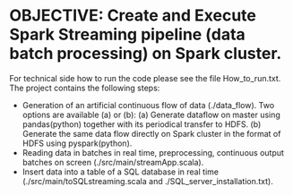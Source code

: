 # OBJECTIVE: Create and Execute Spark Streaming pipeline (data batch processing) on Spark cluster.
For technical side how to run the code please see the file How_to_run.txt.
The project contains the following steps:
* Generation of an artificial continuous flow of data (./data_flow). Two options are available (a) or (b):
     (a) Generate dataflow on master using pandas(python) together with its periodical transfer to HDFS.
     (b) Generate the same data flow directly on Spark cluster in the format of HDFS using pyspark(python). 
* Reading data in batches in real time, preprocessing, continuous output batches on screen (./src/main/streamApp.scala). 
* Insert data into a table of a SQL database in real time (./src/main/toSQLstreaming.scala and ./SQL_server_installation.txt). 
